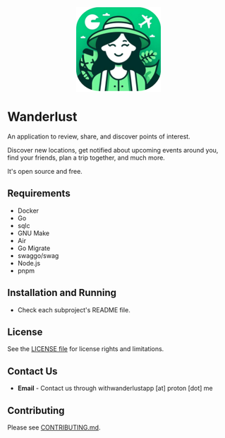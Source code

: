 <div style="display: flex; justify-content: center; align-items: center;">
  <img width="192" src="https://raw.githubusercontent.com/mertturkmenoglu/wanderlust/main/web/public/logo.png" alt="Wanderlust logo" />
</div>

# Wanderlust

An application to review, share, and discover points of interest.

Discover new locations, get notified about upcoming events around you, find your friends, plan a trip together, and much more.

It's open source and free.

## Requirements

- Docker
- Go
- sqlc
- GNU Make
- Air
- Go Migrate
- swaggo/swag
- Node.js
- pnpm

## Installation and Running

- Check each subproject's README file.

## License

See the [LICENSE file](LICENSE) for license rights and limitations.

## Contact Us

- **Email** - Contact us through withwanderlustapp [at] proton [dot] me

## Contributing

Please see [CONTRIBUTING.md](./CONTRIBUTING.md).
